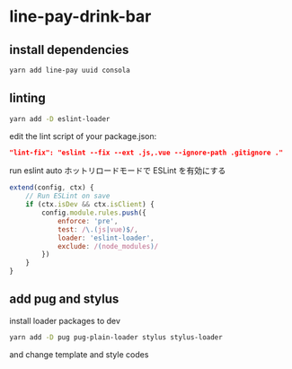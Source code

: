 # line-pay-drink-bar

## install dependencies

```bash
yarn add line-pay uuid consola
```

## linting

```bash
yarn add -D eslint-loader
```

edit the lint script of your package.json:

```json
"lint-fix": "eslint --fix --ext .js,.vue --ignore-path .gitignore ."
```

run eslint auto
ホットリロードモードで ESLint を有効にする

```js
extend(config, ctx) {
    // Run ESLint on save
    if (ctx.isDev && ctx.isClient) {
        config.module.rules.push({
            enforce: 'pre',
            test: /\.(js|vue)$/,
            loader: 'eslint-loader',
            exclude: /(node_modules)/
        })
    }
}
```

## add pug and stylus

install loader packages to dev

```bash
yarn add -D pug pug-plain-loader stylus stylus-loader
```

and change template and style codes

